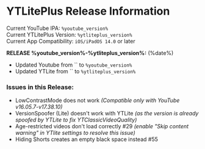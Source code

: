 # YTLitePlus Release Information

Current YouTube IPA: `%youtube_version%`  
Current YTLitePlus Version: `%ytliteplus_version%`  
Current App Compatibility: `iOS/iPadOS 14.0` or later

**RELEASE %youtube_version%-%ytliteplus_version%:** (%date%)

- Updated Youtube from `` to `%youtube_version%`
- Updated YTLite from `` to `%ytliteplus_version%`
  
### Issues in this Release:
- LowContrastMode does not work *(Compatible only with YouTube v16.05.7-v17.38.10)*
- VersionSpoofer (Lite) doesn't work with YTLite *(as the version is already spoofed by YTLite to fix YTClassicVideoQuality)*
- Age-restricted videos don't load correctly #29 *(enable "Skip content warning" in YTlite settings to resolve this issue)*
- Hiding Shorts creates an empty black space instead #55

